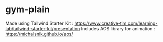 # gym-plain
Made using Tailwind Starter Kit : https://www.creative-tim.com/learning-lab/tailwind-starter-kit/presentation
Includes AOS library for animation : https://michalsnik.github.io/aos/
